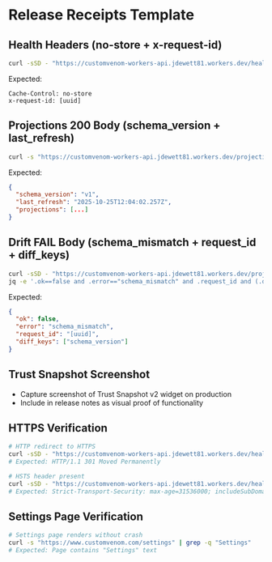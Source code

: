 # Release Receipts Template

## Health Headers (no-store + x-request-id)
```bash
curl -sSD - "https://customvenom-workers-api.jdewett81.workers.dev/health" -o /dev/null | grep -Ei '^(cache-control: no-store|x-request-id:)'
```

Expected:
```
Cache-Control: no-store
x-request-id: [uuid]
```

## Projections 200 Body (schema_version + last_refresh)
```bash
curl -s "https://customvenom-workers-api.jdewett81.workers.dev/projections?week=2025-06" | jq '.schema_version and .last_refresh'
```

Expected:
```json
{
  "schema_version": "v1",
  "last_refresh": "2025-10-25T12:04:02.257Z",
  "projections": [...]
}
```

## Drift FAIL Body (schema_mismatch + request_id + diff_keys)
```bash
curl -sSD - "https://customvenom-workers-api.jdewett81.workers.dev/projections?simulate_drift=1" -o /tmp/drift.json
jq -e '.ok==false and .error=="schema_mismatch" and .request_id and (.diff_keys|index("schema_version"))' /tmp/drift.json
```

Expected:
```json
{
  "ok": false,
  "error": "schema_mismatch",
  "request_id": "[uuid]",
  "diff_keys": ["schema_version"]
}
```

## Trust Snapshot Screenshot
- Capture screenshot of Trust Snapshot v2 widget on production
- Include in release notes as visual proof of functionality

## HTTPS Verification
```bash
# HTTP redirect to HTTPS
curl -sSD - "https://customvenom-workers-api.jdewett81.workers.dev/health" | head -1
# Expected: HTTP/1.1 301 Moved Permanently

# HSTS header present
curl -sSD - "https://customvenom-workers-api.jdewett81.workers.dev/health" | grep -i strict-transport-security
# Expected: Strict-Transport-Security: max-age=31536000; includeSubDomains; preload
```

## Settings Page Verification
```bash
# Settings page renders without crash
curl -s "https://www.customvenom.com/settings" | grep -q "Settings"
# Expected: Page contains "Settings" text
```

